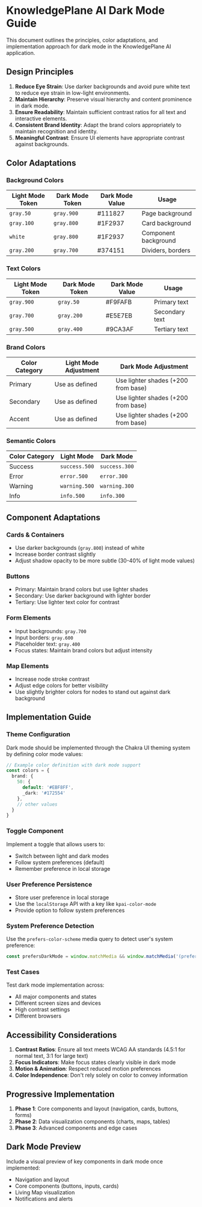 # KnowledgePlane AI Dark Mode Guide

This document outlines the principles, color adaptations, and implementation approach for dark mode in the KnowledgePlane AI application.

## Design Principles

1. **Reduce Eye Strain**: Use darker backgrounds and avoid pure white text to reduce eye strain in low-light environments.
2. **Maintain Hierarchy**: Preserve visual hierarchy and content prominence in dark mode.
3. **Ensure Readability**: Maintain sufficient contrast ratios for all text and interactive elements.
4. **Consistent Brand Identity**: Adapt the brand colors appropriately to maintain recognition and identity.
5. **Meaningful Contrast**: Ensure UI elements have appropriate contrast against backgrounds.

## Color Adaptations

### Background Colors

| Light Mode Token | Dark Mode Token | Dark Mode Value | Usage |
|------------------|-----------------|-----------------|-------|
| `gray.50` | `gray.900` | #111827 | Page background |
| `gray.100` | `gray.800` | #1F2937 | Card background |
| `white` | `gray.800` | #1F2937 | Component background |
| `gray.200` | `gray.700` | #374151 | Dividers, borders |

### Text Colors

| Light Mode Token | Dark Mode Token | Dark Mode Value | Usage |
|------------------|-----------------|-----------------|-------|
| `gray.900` | `gray.50` | #F9FAFB | Primary text |
| `gray.700` | `gray.200` | #E5E7EB | Secondary text |
| `gray.500` | `gray.400` | #9CA3AF | Tertiary text |

### Brand Colors

| Color Category | Light Mode Adjustment | Dark Mode Adjustment |
|----------------|------------------------|----------------------|
| Primary | Use as defined | Use lighter shades (+200 from base) |
| Secondary | Use as defined | Use lighter shades (+200 from base) |
| Accent | Use as defined | Use lighter shades (+200 from base) |

### Semantic Colors

| Color Category | Light Mode | Dark Mode |
|----------------|------------|-----------|
| Success | `success.500` | `success.300` |
| Error | `error.500` | `error.300` |
| Warning | `warning.500` | `warning.300` |
| Info | `info.500` | `info.300` |

## Component Adaptations

### Cards & Containers

- Use darker backgrounds (`gray.800`) instead of white
- Increase border contrast slightly
- Adjust shadow opacity to be more subtle (30-40% of light mode values)

### Buttons

- Primary: Maintain brand colors but use lighter shades
- Secondary: Use darker background with lighter border
- Tertiary: Use lighter text color for contrast

### Form Elements

- Input backgrounds: `gray.700`
- Input borders: `gray.600`
- Placeholder text: `gray.400`
- Focus states: Maintain brand colors but adjust intensity

### Map Elements

- Increase node stroke contrast
- Adjust edge colors for better visibility
- Use slightly brighter colors for nodes to stand out against dark background

## Implementation Guide

### Theme Configuration

Dark mode should be implemented through the Chakra UI theming system by defining color mode values:

```typescript
// Example color definition with dark mode support
const colors = {
  brand: {
    50: {
      default: '#EBF8FF',
      _dark: '#172554'
    },
    // other values
  }
}
```

### Toggle Component

Implement a toggle that allows users to:
- Switch between light and dark modes
- Follow system preferences (default)
- Remember preference in local storage

### User Preference Persistence

- Store user preference in local storage
- Use the `localStorage` API with a key like `kpai-color-mode`
- Provide option to follow system preferences

### System Preference Detection

Use the `prefers-color-scheme` media query to detect user's system preference:

```typescript
const prefersDarkMode = window.matchMedia && window.matchMedia('(prefers-color-scheme: dark)').matches;
```

### Test Cases

Test dark mode implementation across:
- All major components and states
- Different screen sizes and devices
- High contrast settings
- Different browsers

## Accessibility Considerations

1. **Contrast Ratios**: Ensure all text meets WCAG AA standards (4.5:1 for normal text, 3:1 for large text)
2. **Focus Indicators**: Make focus states clearly visible in dark mode
3. **Motion & Animation**: Respect reduced motion preferences
4. **Color Independence**: Don't rely solely on color to convey information

## Progressive Implementation

1. **Phase 1**: Core components and layout (navigation, cards, buttons, forms)
2. **Phase 2**: Data visualization components (charts, maps, tables)
3. **Phase 3**: Advanced components and edge cases

## Dark Mode Preview

Include a visual preview of key components in dark mode once implemented:

- Navigation and layout
- Core components (buttons, inputs, cards)
- Living Map visualization
- Notifications and alerts 